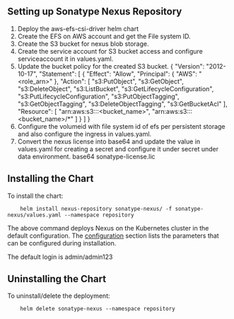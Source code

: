 ## Setting up Sonatype Nexus Repository

1. Deploy the aws-efs-csi-driver helm chart
2. Create the EFS on AWS account and get the File system ID.
3. Create the S3 bucket for nexus blob storage.
4. Create the service account for S3 bucket access and configure serviceaccount it in values.yaml.
5. Update the bucket policy for the created S3 bucket. 
        {
    "Version": "2012-10-17",
    "Statement": [
        {
            "Effect": "Allow",
            "Principal": {
                "AWS": "<role_arn>"
        },
        "Action": [
		"s3:PutObject",
                "s3:GetObject",
                "s3:DeleteObject",
                "s3:ListBucket",
                "s3:GetLifecycleConfiguration",
                "s3:PutLifecycleConfiguration",
                "s3:PutObjectTagging",
                "s3:GetObjectTagging",
                "s3:DeleteObjectTagging",
                "s3:GetBucketAcl"
		],        
        "Resource": [
          "arn:aws:s3:::<bucket_name>",
          "arn:aws:s3:::<bucket_name>/*"
      ]
    }
  ]
}
6. Configure the volumeid with file system id of efs per persistent storage and also configure the ingress in values.yaml.
7. Convert the nexus license into base64 and update the value in values.yaml for creating a secret and configure it under secret under data environment.
                base64 sonatype-license.lic

## Installing the Chart

To install the chart:

        helm install nexus-repository sonatype-nexus/ -f sonatype-nexus/values.yaml --namespace repository

The above command deploys Nexus on the Kubernetes cluster in the default configuration. The [configuration](#configuration) section lists the parameters that can be configured during installation.

The default login is admin/admin123

## Uninstalling the Chart

To uninstall/delete the deployment:
        
        helm delete sonatype-nexus --namespace repository
